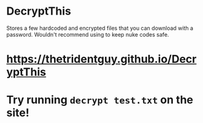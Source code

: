 # DecryptThis
Stores a few hardcoded and encrypted files that you can download with a password. Wouldn't
recommend using to keep nuke codes safe.

# https://thetridentguy.github.io/DecryptThis
# Try running `decrypt test.txt` on the site!
